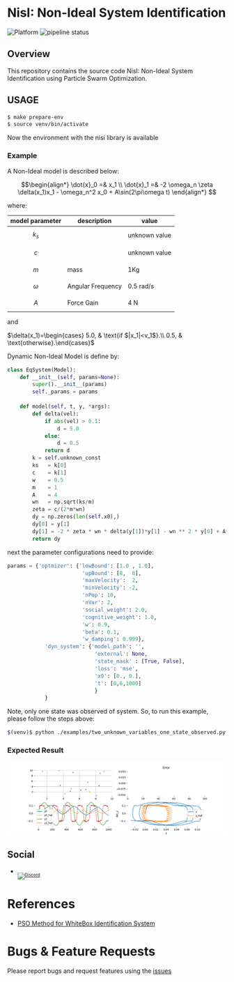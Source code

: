 # NisI: Non-Ideal System Identification

![Platform](https://img.shields.io/badge/platform-python-lightgrey.svg?style=flat)
![pipeline status](https://gitlab.com/jeferson.lima/nisi/badges/main/pipeline.svg)

## Overview
This repository contains the source code NisI: Non-Ideal System Identification using Particle Swarm Optimization.

## USAGE

```bash
$ make prepare-env
$ source venv/bin/activate
```
Now the environment with the nisi library is available

### Example
A Non-Ideal model is described below:
```math
\begin{align*}
\dot{x}_0 =& x_1 \\
\dot{x}_1 =& -2 \omega_n \zeta \delta(x_1)x_1 - \omega_n^2 x_0 + A\sin(2\pi\omega t)
\end{align*}

```

where: 

|model parameter| description| value|
|---|---|---|
|$$k_s$$| |unknown value|
|$$c$$ ||unknown value|
|$$m$$ |mass|1Kg|
|$$\omega$$ |Angular Frequency|0.5 rad/s|
|$$A$$ | Force Gain|4 N|

and

$`\delta(x_1)=\begin{cases}  5.0, & \text{if $|x_1|<v_1$}.\\   0.5, & \text{otherwise}.\end{cases}`$

Dynamic Non-Ideal Model is define by:

```python
class EqSystem(Model):
    def __init__(self, params=None):
        super().__init__(params)
        self._params = params

    def model(self, t, y, *args):
        def delta(vel):
            if abs(vel) > 0.1:
                d = 5.0
            else:
                d = 0.5
            return d
        k = self.unknown_const
        ks   = k[0]
        c    = k[1]
        w    = 0.5
        m    = 1
        A    = 4
        wn   = np.sqrt(ks/m)
        zeta = c/(2*m*wn)
        dy = np.zeros(len(self.x0),)
        dy[0] = y[1]
        dy[1] = -2 * zeta * wn * delta(y[1])*y[1] - wn ** 2 * y[0] + A*np.sin(2*np.pi*w*t)
        return dy
```
next the parameter configurations need to provide:
```python
params = {'optmizer': {'lowBound': [1.0 , 1.0],
                        'upBound': [8,  8],
                        'maxVelocity':  2, 
                        'minVelocity': -2,
                        'nPop': 10,
                        'nVar': 2,
                        'social_weight': 2.0,
                        'cognitive_weight': 1.0,
                        'w': 0.9,
                        'beta': 0.1,
                        'w_damping': 0.999},
            'dyn_system': {'model_path': '',
                            'external': None,
                            'state_mask' : [True, False],
                            'loss': 'mse',
                            'x0': [0., 0.],
                            't': [0,6,1000]
                            }
            }
```
Note, only one state was observed of system.
So, to run this example, please follow the steps above:

```bash
$(venv)$ python ./examples/two_unknown_variables_one_state_observed.py
```

### Expected Result

![](images/optimization.gif)

## Social

* <sub><sub>[![Discord](https://img.shields.io/discord/1163988043536011344?logo=discord&logoColor=white)](https://discord.gg/c4yWGHcAeM)</sub></sub>

# References
* [PSO Method for WhiteBox Identification System](https://gitlab.com/jeferson.lima/wbident)

# Bugs & Feature Requests
Please report bugs and request features using the [issues](https://gitlab.com/jeferson.lima/nisi/-/issues)
